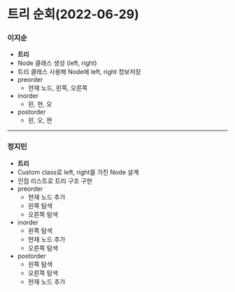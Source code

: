 # 트리 순회(2022-06-29)
### 이지순
* **트리**
* Node 클래스 생성 (left, right)
* 트리 클래스 사용해 Node에 left, right 정보저장
* preorder
  * 현재 노드, 왼쪽, 오른쪽
* inorder
  * 왼, 현, 오
* postorder
  * 왼, 오, 현
---
### 정지민
* **트리**
* Custom class로 left, right를 가진 Node 설계
* 인접 리스트로 트리 구조 구현
* preorder
  * 현재 노드 추가
  * 왼쪽 탐색
  * 오른쪽 탐색
* inorder
  * 왼쪽 탐색
  * 현재 노드 추가
  * 오른쪽 탐색
* postorder
  * 왼쪽 탐색
  * 오른쪽 탐색
  * 현재 노드 추가
